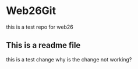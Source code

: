 # Web26Git
this is a test repo for web26

## This is a readme file
this is a test change
why is the change not working?

